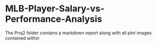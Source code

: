 # MLB-Player-Salary-vs-Performance-Analysis

The Proj2 folder contains a markdown report along with all plot images contained within
